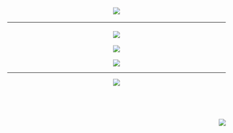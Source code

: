 <h4 align="center">
<a href="https://open.spotify.com/track/7MlDNspYwfqnHxORufupwq?si=7ec00b08d1894b05"><img src="https://readme-typing-svg.demolab.com?font=Luckiest+Guy&size=18&letterSpacing=2px&duration=4000&pause=270&color=3BE6F7&center=true&vCenter=true&multiline=true&random=false&width=600&height=70&lines=FLOATING+%E2%A0%80%E2%A0%80ON+%E2%A0%80%E2%A0%80MY+%E2%A0%80%E2%A0%80LOWKEY+%E2%A0%80%E2%A0%80VIBE!;FLOATING+ON+MY+LOWKEY+VIBE%2C+VIBE%2C+VIBE!" /></img></a>
</h4>
<hr></hr>
<h5 align="center">
<a href="https://rentry.co/menuscreen/"><img src="https://i.postimg.cc/dQpcw5Mc/ezgif-2-2e51b5b6ac.png"></img></a>
<br></br>
<a href="https://toji.atabook.org/"><img src="https://i.postimg.cc/50v9MTPy/ezgif-2-9afe77f3e1.png"></img></a>
  <br></br>
<a href="https://sptfy.com/accardi/"><img src="https://i.postimg.cc/YqD5b83s/ezgif-2-9dc4e87951.png"></img></a>

<hr></hr>
<a href="https://open.spotify.com/track/7MlDNspYwfqnHxORufupwq?si=7ec00b08d1894b05"><img src="https://readme-typing-svg.demolab.com?font=Luckiest+Guy&size=18&letterSpacing=2px&duration=4000&pause=270&color=F7F560&center=true&vCenter=true&multiline=true&random=false&width=600&height=70&lines=I+DON'T+NEED+THAT+LATE+NIGHT+HIGH+!;I'M+FLOATING+ON+MY+VIBE.+VIBE%2C+VIBE." /></a>
</h5>
<br></br>
<h4 align="right">
  <img src="https://komarev.com/ghpvc/?username=iwasalloverhim&color=11D3E7&style=for-the-badge&label=VICTIM+COUNT&base=10000">
</h4>
